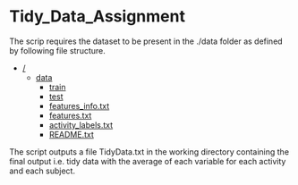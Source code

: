 # Tidy_Data_Assignment

The scrip requires the dataset to be present in the ./data folder as defined by following file structure.
  
 * [/](./tree-md)
   * [data](./dir2)
     * [train](./dir3)
     * [test](./dir3)
     * [features_info.txt](./dir2/file21.ext)
     * [features.txt](./dir2/file22.ext)
     * [activity_labels.txt](./dir2/file23.ext)
     * [README.txt](./dir2/file24.ext)
  
  The script outputs a file TidyData.txt in the working directory containing the final output i.e. tidy data with the average of each variable for each activity and each subject.
  
  
  
  
